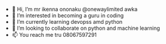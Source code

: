 - 👋 Hi, I’m mr ikenna ononaku @onewaylimited awka
- 👀 I’m interested in becoming a guru in coding 
- 🌱 I’m currently learning devopss amd python
- 💞️ I’m looking to collaborate on python and machine learning
- 📫 You reach me tru 08067597291

<!---
onewaylimited/onewaylimited is a ✨ special ✨ repository because its `README.md` (this file) appears on your GitHub profile.
You can click the Preview link to take a look at your changes.
--->
